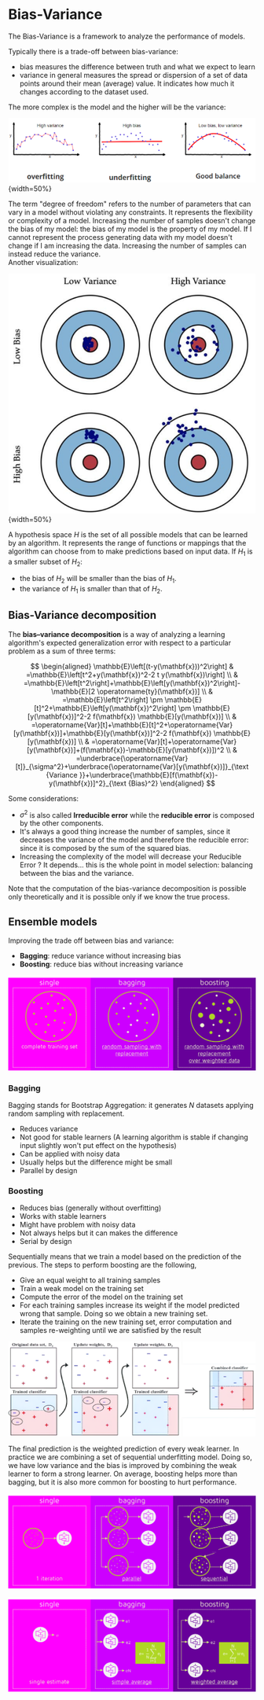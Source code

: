 # Bias-Variance

The Bias-Variance is a framework to analyze the performance of models.

Typically there is a trade-off between bias-variance:

- bias measures the difference between truth and what we expect to learn
- variance in general measures the spread or dispersion of a set of data points around their mean (average) value. It indicates how much it changes according to the dataset used.

The more complex is the model and the higher will be the variance: 

![](images/balance.png)
{width=50%}

The term "degree of freedom" refers to the number of parameters that can vary in a model without violating any constraints. It represents the flexibility or complexity of a model.
Increasing the number of samples doesn't change the bias of my model: the bias of my model is the property of my model.  If I cannot represent the process generating data with my model doesn't change if I am increasing the data. 
Increasing the number of samples can instead reduce the variance.  
Another visualization: 

![](images/lowhigh.png){width=50%}

A hypothesis space $H$ is the set of all possible models that can be learned by an algorithm. It represents the range of functions or mappings that the algorithm can choose from to make predictions based on input data.
If $H_1$ is a smaller subset of $H_2$:

- the bias of $H_2$ will be smaller than the bias of $H_1$.
- the variance of $H_1$ is smaller than that of $H_2$. 

## Bias-Variance decomposition

The **bias–variance decomposition** is a way of analyzing a learning algorithm's expected generalization error with respect to a particular problem as a sum of three terms:

$$
\begin{aligned}
\mathbb{E}\left[(t-y(\mathbf{x}))^2\right] & =\mathbb{E}\left[t^2+y(\mathbf{x})^2-2 t y(\mathbf{x})\right] \\
& =\mathbb{E}\left[t^2\right]+\mathbb{E}\left[y(\mathbf{x})^2\right]-\mathbb{E}[2 \operatorname{ty}(\mathbf{x})] \\
& =\mathbb{E}\left[t^2\right] \pm \mathbb{E}[t]^2+\mathbb{E}\left[y(\mathbf{x})^2\right] \pm \mathbb{E}[y(\mathbf{x})]^2-2 f(\mathbf{x}) \mathbb{E}[y(\mathbf{x})] \\
& =\operatorname{Var}[t]+\mathbb{E}[t]^2+\operatorname{Var}[y(\mathbf{x})]+\mathbb{E}[y(\mathbf{x})]^2-2 f(\mathbf{x}) \mathbb{E}[y(\mathbf{x})] \\
& =\operatorname{Var}[t]+\operatorname{Var}[y(\mathbf{x})]+(f(\mathbf{x})-\mathbb{E}[y(\mathbf{x})])^2 \\
& =\underbrace{\operatorname{Var}[t]}_{\sigma^2}+\underbrace{\operatorname{Var}[y(\mathbf{x})]}_{\text {Variance }}+\underbrace{\mathbb{E}[f(\mathbf{x})-y(\mathbf{x})]^2}_{\text {Bias}^2}
\end{aligned}
$$

Some considerations:

- $\sigma^2$ is also called **Irreducible error** while the **reducible error** is composed by the other components.
- It's always a good thing increase the number of samples, since it decreases the variance of the model and therefore the reducible error: since it is composed by the sum of the squared bias. 
- Increasing the complexity of the model will decrease your Reducible Error ? It depends... this is the whole point in model selection: balancing between the bias and the variance.

Note that the computation of the bias-variance decomposition is possible only theoretically and it is possible only if we know the true process.

## Ensemble models  

Improving the trade off between bias and variance:

- **Bagging**: reduce variance without increasing bias
- **Boosting**: reduce bias without increasing variance


![](images/ca6ea162627944822922de85adde69a6.png)


### Bagging 

Bagging stands for Bootstrap Aggregation: it generates $N$ datasets applying random sampling with replacement.

- Reduces variance
- Not good for stable learners (A learning algorithm is stable if changing input slightly won't put effect on the hypothesis)
- Can be applied with noisy data
- Usually helps but the difference might be small
- Parallel by design

### Boosting 

- Reduces bias (generally without overfitting)
- Works with stable learners
- Might have problem with noisy data
- Not always helps but it can makes the difference
- Serial by design

Sequentially means that we train a model based on the prediction of the previous. The steps to perform boosting are the following,

- Give an equal weight to all training samples 
- Train a weak model on the training set 
- Compute the error of the model on the training set 
- For each training samples increase its weight if the model predicted wrong that sample. Doing so we obtain a new training set. 
- Iterate the training on the new training set, error computation and samples re-weighting until we are satisfied by the result

![](images/702a2638300d6fce8914b6fffad06dd9.png)

The final prediction is the weighted prediction of every weak learner. In practice we are combining a set of sequential underfitting model. Doing so, we have low variance and the bias is improved by combining the weak learner to form a strong learner. On average, boosting helps more than bagging, but it is also more common for boosting to hurt performance. 

![](images/b36b29188be967fe683751dffe71e9d7.png)

![](images/bb4.png)

